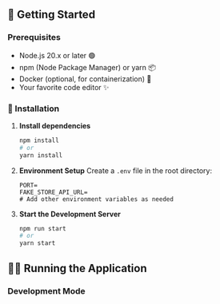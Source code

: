 ## 🚀 Getting Started

### Prerequisites

- Node.js 20.x or later 🟢
- npm (Node Package Manager) or yarn 📦
- Docker (optional, for containerization) 🐳
- Your favorite code editor ✨

### 🔧 Installation

1. **Install dependencies**
   ```bash
   npm install
   # or
   yarn install
   ```
2. **Environment Setup**
   Create a `.env` file in the root directory:
   ```env
   PORT=
   FAKE_STORE_API_URL=
   # Add other environment variables as needed
   ```

3. **Start the Development Server**
   ```bash
   npm run start
   # or 
   yarn start
   ```

## 🏃‍♂️ Running the Application

### Development Mode
